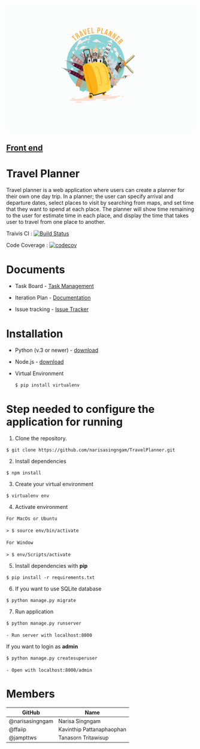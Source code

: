 ![Alt text](front/src/assets/travel-planner.png)
## [Front end](https://github.com/ffaiip/TravelPlanner-App)
# Travel Planner
Travel planner is a web application where users can create a planner for their own one day trip. In a planner; the user can specify arrival and departure dates, select places to visit by searching from maps, and set time that they want to spend at each place. The planner will show time remaining to the user for estimate time in each place, and display the time that takes user to travel from one place to another.

Traivis CI : [![Build Status](https://travis-ci.com/narisasingngam/TravelPlanner.svg?branch=master)](https://travis-ci.com/narisasingngam/TravelPlanner)

Code Coverage : [![codecov](https://codecov.io/gh/narisasingngam/Travel-Planner/branch/master/graph/badge.svg)](https://codecov.io/gh/narisasingngam/Travel-Planner)


# Documents

+ Task Board - [Task Management][task]

+ Iteration Plan - [Documentation][doc]

+ Issue tracking - [Issue Tracker](https://github.com/narisasingngam/TravelPlanner/issues)

# Installation

+ Python (v.3 or newer)  -  [download](https://www.python.org/downloads/)

+ Node.js - [download](https://nodejs.org/en/)

+ Virtual Environment
    ```
    $ pip install virtualenv
    ```

# Step needed to configure the application for running


1. Clone the repository.
``` 
$ git clone https://github.com/narisasingngam/TravelPlanner.git

 ```

2. Install dependencies
```
$ npm install
```

3. Create your virtual environment
```
$ virtualenv env
```
4. Activate environment

```
For MacOs or Ubuntu

> $ source env/bin/activate

For Window

> $ env/Scripts/activate
 ```

5. Install dependencies with **pip**
``` 
$ pip install -r requirements.txt
 ```

6. If you want to use SQLite database
```
$ python manage.py migrate
```

7. Run application

``` 
$ python manage.py runserver

- Run server with localhost:8000
 ```

 If you want to login as **admin**
 ```
 $ python manage.py createsuperuser

 - Open with localhost:8000/admin
 ``` 

 # Members
| GitHub  | Name              | 
|--------|-----------------------------|
| @narisasingngam   | Narisa Singngam |
| @ffaiip | Kavinthip Pattanaphaophan |
| @jampttws | Tanasorn Tritawisup |



[doc]:https://docs.google.com/document/d/17YU4U-z9ftI0GzMlQQTGfNDjZDice1K9bn1NK7oGFBY/edit#
[task]:https://trello.com/b/wfRyjm44/work-plan
[front]:https://github.com/ffaiip/TravelPlanner-App
